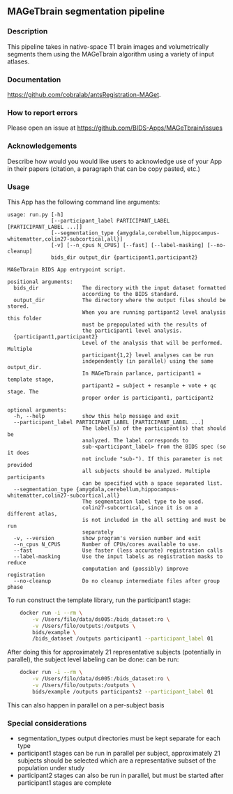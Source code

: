 ## MAGeTbrain segmentation pipeline

### Description
This pipeline takes in native-space T1 brain images and volumetrically segments
them using the MAGeTbrain algorithm using a variety of input atlases.

### Documentation
https://github.com/cobralab/antsRegistration-MAGet.

### How to report errors
Please open an issue at https://github.com/BIDS-Apps/MAGeTbrain/issues

### Acknowledgements
Describe how would you would like users to acknowledge use of your App in their papers (citation, a paragraph that can be copy pasted, etc.)

### Usage
This App has the following command line arguments:

```
usage: run.py [-h]
              [--participant_label PARTICIPANT_LABEL [PARTICIPANT_LABEL ...]]
              [--segmentation_type {amygdala,cerebellum,hippocampus-whitematter,colin27-subcortical,all}]
              [-v] [--n_cpus N_CPUS] [--fast] [--label-masking] [--no-cleanup]
              bids_dir output_dir {participant1,participant2}

MAGeTbrain BIDS App entrypoint script.

positional arguments:
  bids_dir              The directory with the input dataset formatted
                        according to the BIDS standard.
  output_dir            The directory where the output files should be stored.
                        When you are running partipant2 level analysis this folder
                        must be prepopulated with the results of
                        the participant1 level analysis.
  {participant1,participant2}
                        Level of the analysis that will be performed. Multiple
                        participant{1,2} level analyses can be run
                        independently (in parallel) using the same output_dir.
                        In MAGeTbrain parlance, participant1 = template stage,
                        partipant2 = subject + resample + vote + qc stage. The
                        proper order is participant1, participant2

optional arguments:
  -h, --help            show this help message and exit
  --participant_label PARTICIPANT_LABEL [PARTICIPANT_LABEL ...]
                        The label(s) of the participant(s) that should be
                        analyzed. The label corresponds to
                        sub-<participant_label> from the BIDS spec (so it does
                        not include "sub-"). If this parameter is not provided
                        all subjects should be analyzed. Multiple participants
                        can be specified with a space separated list.
  --segmentation_type {amygdala,cerebellum,hippocampus-whitematter,colin27-subcortical,all}
                        The segmentation label type to be used.
                        colin27-subcortical, since it is on a different atlas,
                        is not included in the all setting and must be run
                        separately
  -v, --version         show program's version number and exit
  --n_cpus N_CPUS       Number of CPUs/cores available to use.
  --fast                Use faster (less accurate) registration calls
  --label-masking       Use the input labels as registration masks to reduce
                        computation and (possibly) improve registration
  --no-cleanup          Do no cleanup intermediate files after group phase
```

To run construct the template library, run the participant1 stage:
```sh
    docker run -i --rm \
		-v /Users/filo/data/ds005:/bids_dataset:ro \
		-v /Users/filo/outputs:/outputs \
		bids/example \
		/bids_dataset /outputs participant1 --participant_label 01
```

After doing this for approximately 21 representative subjects (potentially in parallel),
the subject level labeling can be done:
can be run:
```sh
    docker run -i --rm \
		-v /Users/filo/data/ds005:/bids_dataset:ro \
		-v /Users/filo/outputs:/outputs \
		bids/example /outputs participants2 --participant_label 01
```
This can also happen in parallel on a per-subject basis

### Special considerations
- segmentation_types output directories must be kept separate for each type
- participant1 stages can be run in parallel per subject, approximately 21
subjects should be selected which are a representative subset of the population
under study
- participant2 stages can also be run in parallel, but must be started after
participant1 stages are complete
